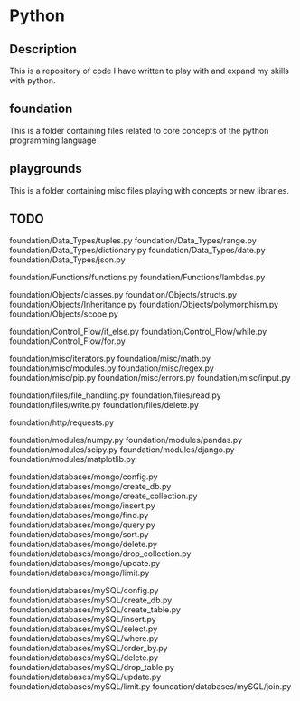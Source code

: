 # Python

## Description

This is a repository of code I have written to play with and expand my skills with python.


## foundation

This is a folder containing files related to core concepts of the python programming language

## playgrounds

This is a folder containing misc files playing with concepts or new libraries.

## TODO

foundation/Data_Types/tuples.py
foundation/Data_Types/range.py
foundation/Data_Types/dictionary.py
foundation/Data_Types/date.py
foundation/Data_Types/json.py

foundation/Functions/functions.py
foundation/Functions/lambdas.py

foundation/Objects/classes.py
foundation/Objects/structs.py
foundation/Objects/Inheritance.py
foundation/Objects/polymorphism.py
foundation/Objects/scope.py

foundation/Control_Flow/if_else.py
foundation/Control_Flow/while.py
foundation/Control_Flow/for.py

foundation/misc/iterators.py
foundation/misc/math.py
foundation/misc/modules.py
foundation/misc/regex.py
foundation/misc/pip.py
foundation/misc/errors.py
foundation/misc/input.py

foundation/files/file_handling.py
foundation/files/read.py
foundation/files/write.py
foundation/files/delete.py

foundation/http/requests.py

foundation/modules/numpy.py
foundation/modules/pandas.py
foundation/modules/scipy.py
foundation/modules/django.py
foundation/modules/matplotlib.py

foundation/databases/mongo/config.py
foundation/databases/mongo/create_db.py
foundation/databases/mongo/create_collection.py
foundation/databases/mongo/insert.py
foundation/databases/mongo/find.py
foundation/databases/mongo/query.py
foundation/databases/mongo/sort.py
foundation/databases/mongo/delete.py
foundation/databases/mongo/drop_collection.py
foundation/databases/mongo/update.py
foundation/databases/mongo/limit.py

foundation/databases/mySQL/config.py
foundation/databases/mySQL/create_db.py
foundation/databases/mySQL/create_table.py
foundation/databases/mySQL/insert.py
foundation/databases/mySQL/select.py
foundation/databases/mySQL/where.py
foundation/databases/mySQL/order_by.py
foundation/databases/mySQL/delete.py
foundation/databases/mySQL/drop_table.py
foundation/databases/mySQL/update.py
foundation/databases/mySQL/limit.py
foundation/databases/mySQL/join.py